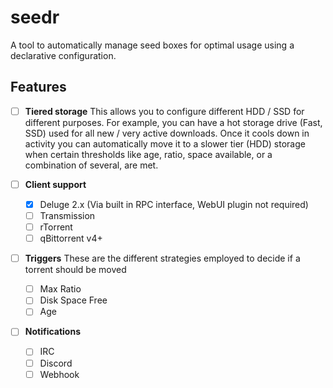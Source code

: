 # seedr

A tool to automatically manage seed boxes for optimal usage using a declarative configuration.

## Features

- [ ] **Tiered storage** This allows you to configure different HDD / SSD for different purposes. For example, you
can have a hot storage drive (Fast, SSD) used for all new / very active downloads. Once it cools down in activity
you can automatically move it to a slower tier (HDD) storage when certain thresholds like age, ratio, space available,
or a combination of several, are met.   

- [ ] **Client support**
    - [x] Deluge 2.x (Via built in RPC interface, WebUI plugin not required)
    - [ ] Transmission
    - [ ] rTorrent
    - [ ] qBittorrent v4+
    
- [ ] **Triggers** These are the different strategies employed to decide if a torrent should be moved
    - [ ] Max Ratio
    - [ ] Disk Space Free
    - [ ] Age
    
- [ ] **Notifications**
    - [ ] IRC
    - [ ] Discord
    - [ ] Webhook